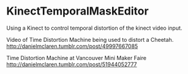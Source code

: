 KinectTemporalMaskEditor
========================

Using a Kinect to control temporal distortion of the kinect video input.

Video of Time Distortion Machine being used to distort a Cheetah.
http://danielmclaren.tumblr.com/post/49997667085

Time Distortion Machine at Vancouver Mini Maker Faire
http://danielmclaren.tumblr.com/post/51944052777
